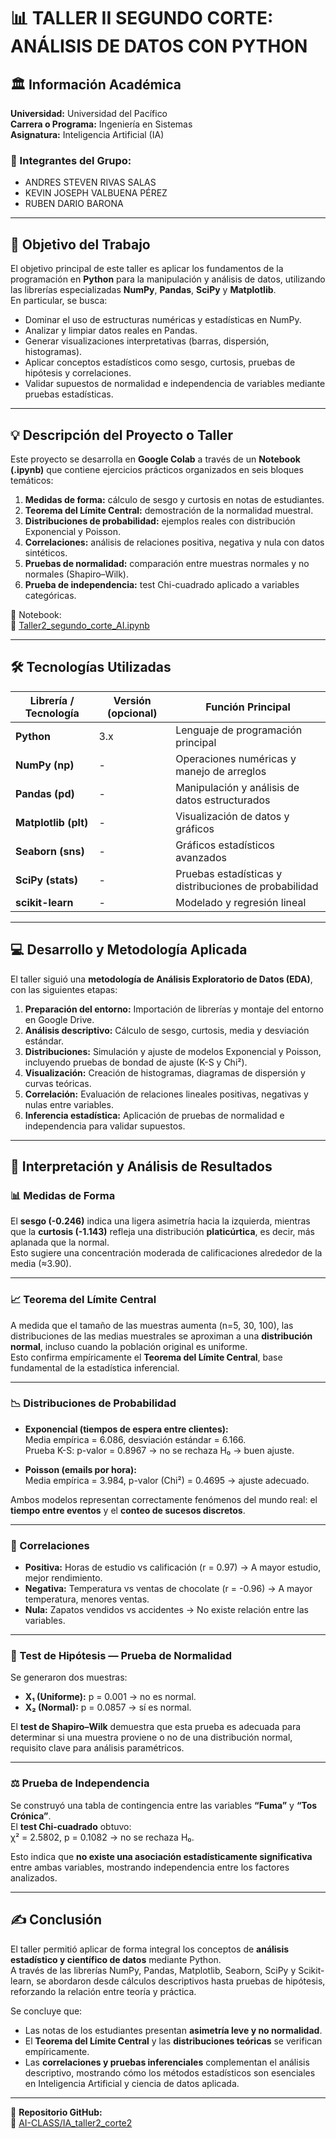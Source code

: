 # 📊 TALLER II SEGUNDO CORTE: ANÁLISIS DE DATOS CON PYTHON

## 🏛️ Información Académica
**Universidad:** Universidad del Pacífico  
**Carrera o Programa:** Ingeniería en Sistemas  
**Asignatura:** Inteligencia Artificial (IA)

### 👥 Integrantes del Grupo:
- ANDRES STEVEN RIVAS SALAS  
- KEVIN JOSEPH VALBUENA PÉREZ  
- RUBEN DARIO BARONA  

---

## 🎯 Objetivo del Trabajo
El objetivo principal de este taller es aplicar los fundamentos de la programación en **Python** para la manipulación y análisis de datos, utilizando las librerías especializadas **NumPy**, **Pandas**, **SciPy** y **Matplotlib**.  
En particular, se busca:

- Dominar el uso de estructuras numéricas y estadísticas en NumPy.  
- Analizar y limpiar datos reales en Pandas.  
- Generar visualizaciones interpretativas (barras, dispersión, histogramas).  
- Aplicar conceptos estadísticos como sesgo, curtosis, pruebas de hipótesis y correlaciones.  
- Validar supuestos de normalidad e independencia de variables mediante pruebas estadísticas.

---

## 💡 Descripción del Proyecto o Taller
Este proyecto se desarrolla en **Google Colab** a través de un **Notebook (.ipynb)** que contiene ejercicios prácticos organizados en seis bloques temáticos:

1. **Medidas de forma:** cálculo de sesgo y curtosis en notas de estudiantes.  
2. **Teorema del Límite Central:** demostración de la normalidad muestral.  
3. **Distribuciones de probabilidad:** ejemplos reales con distribución Exponencial y Poisson.  
4. **Correlaciones:** análisis de relaciones positiva, negativa y nula con datos sintéticos.  
5. **Pruebas de normalidad:** comparación entre muestras normales y no normales (Shapiro–Wilk).  
6. **Prueba de independencia:** test Chi-cuadrado aplicado a variables categóricas.

📄 Notebook:  
🔗 [Taller2_segundo_corte_AI.ipynb](https://colab.research.google.com/github/asrivasSW/AI-CLASS/blob/main/IA_taller2_corte2/Taller2_segundo_corte_AI.ipynb)

---

## 🛠️ Tecnologías Utilizadas

| Librería / Tecnología | Versión (opcional) | Función Principal |
|-----------------------|-------------------|-------------------|
| **Python** | 3.x | Lenguaje de programación principal |
| **NumPy (np)** | - | Operaciones numéricas y manejo de arreglos |
| **Pandas (pd)** | - | Manipulación y análisis de datos estructurados |
| **Matplotlib (plt)** | - | Visualización de datos y gráficos |
| **Seaborn (sns)** | - | Gráficos estadísticos avanzados |
| **SciPy (stats)** | - | Pruebas estadísticas y distribuciones de probabilidad |
| **scikit-learn** | - | Modelado y regresión lineal |

---

## 💻 Desarrollo y Metodología Aplicada
El taller siguió una **metodología de Análisis Exploratorio de Datos (EDA)**, con las siguientes etapas:

1. **Preparación del entorno:** Importación de librerías y montaje del entorno en Google Drive.  
2. **Análisis descriptivo:** Cálculo de sesgo, curtosis, media y desviación estándar.  
3. **Distribuciones:** Simulación y ajuste de modelos Exponencial y Poisson, incluyendo pruebas de bondad de ajuste (K-S y Chi²).  
4. **Visualización:** Creación de histogramas, diagramas de dispersión y curvas teóricas.  
5. **Correlación:** Evaluación de relaciones lineales positivas, negativas y nulas entre variables.  
6. **Inferencia estadística:** Aplicación de pruebas de normalidad e independencia para validar supuestos.

---

## 🔎 Interpretación y Análisis de Resultados

### 📊 Medidas de Forma
El **sesgo (-0.246)** indica una ligera asimetría hacia la izquierda, mientras que la **curtosis (-1.143)** refleja una distribución **platicúrtica**, es decir, más aplanada que la normal.  
Esto sugiere una concentración moderada de calificaciones alrededor de la media (≈3.90).

---

### 📈 Teorema del Límite Central
A medida que el tamaño de las muestras aumenta (n=5, 30, 100), las distribuciones de las medias muestrales se aproximan a una **distribución normal**, incluso cuando la población original es uniforme.  
Esto confirma empíricamente el **Teorema del Límite Central**, base fundamental de la estadística inferencial.

---

### 📉 Distribuciones de Probabilidad
- **Exponencial (tiempos de espera entre clientes):**  
  Media empírica = 6.086, desviación estándar = 6.166.  
  Prueba K-S: p-valor = 0.8967 → no se rechaza H₀ → buen ajuste.  

- **Poisson (emails por hora):**  
  Media empírica = 3.984, p-valor (Chi²) = 0.4695 → ajuste adecuado.  

Ambos modelos representan correctamente fenómenos del mundo real: el **tiempo entre eventos** y el **conteo de sucesos discretos**.

---

### 🔗 Correlaciones
- **Positiva:** Horas de estudio vs calificación (r = 0.97) → A mayor estudio, mejor rendimiento.  
- **Negativa:** Temperatura vs ventas de chocolate (r = -0.96) → A mayor temperatura, menores ventas.  
- **Nula:** Zapatos vendidos vs accidentes → No existe relación entre las variables.

---

### 🧪 Test de Hipótesis — Prueba de Normalidad
Se generaron dos muestras:
- **X₁ (Uniforme):** p = 0.001 → no es normal.  
- **X₂ (Normal):** p = 0.0857 → sí es normal.  

El **test de Shapiro–Wilk** demuestra que esta prueba es adecuada para determinar si una muestra proviene o no de una distribución normal, requisito clave para análisis paramétricos.

---

### ⚖️ Prueba de Independencia
Se construyó una tabla de contingencia entre las variables **“Fuma”** y **“Tos Crónica”**.  
El **test Chi-cuadrado** obtuvo:  
χ² = 2.5802, p = 0.1082 → no se rechaza H₀.  

Esto indica que **no existe una asociación estadísticamente significativa** entre ambas variables, mostrando independencia entre los factores analizados.

---

## ✍️ Conclusión
El taller permitió aplicar de forma integral los conceptos de **análisis estadístico y científico de datos** mediante Python.  
A través de las librerías NumPy, Pandas, Matplotlib, Seaborn, SciPy y Scikit-learn, se abordaron desde cálculos descriptivos hasta pruebas de hipótesis, reforzando la relación entre teoría y práctica.

Se concluye que:
- Las notas de los estudiantes presentan **asimetría leve y no normalidad**.  
- El **Teorema del Límite Central** y las **distribuciones teóricas** se verifican empíricamente.  
- Las **correlaciones y pruebas inferenciales** complementan el análisis descriptivo, mostrando cómo los métodos estadísticos son esenciales en Inteligencia Artificial y ciencia de datos aplicada.

---

📎 **Repositorio GitHub:**  
🔗 [AI-CLASS/IA_taller2_corte2](https://github.com/asrivasSW/AI-CLASS/tree/main/IA_taller2_corte2)
